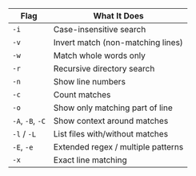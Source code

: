 
| Flag             | What It Does                       |
| ---------------- | ---------------------------------- |
| `-i`             | Case-insensitive search            |
| `-v`             | Invert match (non-matching lines)  |
| `-w`             | Match whole words only             |
| `-r`             | Recursive directory search         |
| `-n`             | Show line numbers                  |
| `-c`             | Count matches                      |
| `-o`             | Show only matching part of line    |
| `-A`, `-B`, `-C` | Show context around matches        |
| `-l` / `-L`      | List files with/without matches    |
| `-E`, `-e`       | Extended regex / multiple patterns |
| `-x`             | Exact line matching                |
